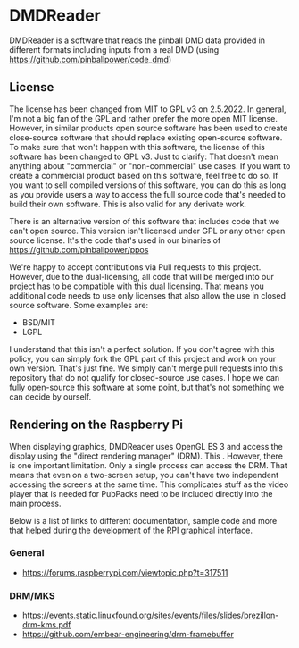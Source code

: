 # DMDReader

DMDReader is a software that reads the pinball DMD data provided in different formats including inputs from a real DMD (using https://github.com/pinballpower/code_dmd)

## License
The license has been changed from MIT to GPL v3 on 2.5.2022. In general, I'm not a big fan of the GPL and rather prefer the more open MIT license. 
However, in similar products open source software has been used to create close-source software that should replace existing open-source software. 
To make sure that won't happen with this software, the license of this software has been changed to GPL v3. Just to clarify: That doesn't mean 
anything about "commercial" or "non-commercial" use cases. If you want to create a commercial product based on this software, feel free to do so. 
If you want to sell compiled versions of this software, you can do this as long as you provide users a way to access the full source code that's 
needed to build their own software. This is also valid for any derivate work.

There is an alternative version of this software that includes code that we can't open source. This version isn't licensed under GPL or any other open source license.  It's the code that's used in our binaries of https://github.com/pinballpower/ppos 

We're happy to accept contributions via Pull requests to this project. However, due to the dual-licensing, all code that will be merged into our project
has to be compatible with this dual licensing. That means you additional code needs to use only licenses that also allow the use in closed source software.
Some examples are:
- BSD/MIT
- LGPL

I understand that this isn't a perfect solution. If you don't agree with this policy, you can simply fork the GPL part of this project and work on your own 
version. That's just fine. We simply can't merge pull requests into this repository that do not qualify for closed-source use cases.
I hope we can fully open-source this software at some point, but that's not something we can decide by ourself.

## Rendering on the Raspberry Pi

When displaying graphics, DMDReader uses OpenGL ES 3 and access the display using the "direct rendering manager" (DRM). This . However, there is one important limitation. Only a single 
process can access the DRM. That means that even on a two-screen setup, you can't have two independent accessing the screens at the same time. 
This complicates stuff as the video player that is needed for PubPacks need to be included directly into the main process.

Below is a list of links to different documentation, sample code and more that helped during the development of the RPI graphical interface.

### General

- https://forums.raspberrypi.com/viewtopic.php?t=317511

### DRM/MKS

- https://events.static.linuxfound.org/sites/events/files/slides/brezillon-drm-kms.pdf
- https://github.com/embear-engineering/drm-framebuffer

